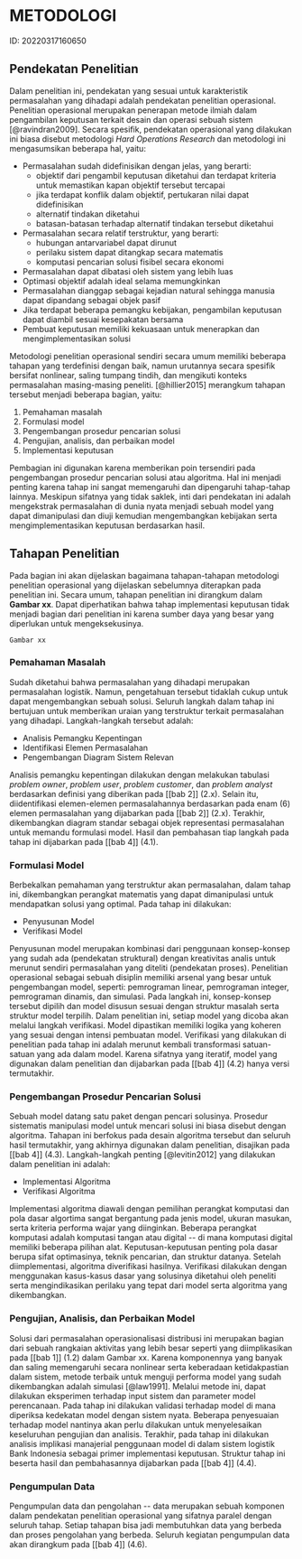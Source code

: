 # METODOLOGI

ID: 20220317160650

## Pendekatan Penelitian

Dalam penelitian ini, pendekatan yang sesuai untuk karakteristik permasalahan yang dihadapi adalah pendekatan penelitian operasional. Penelitian operasional merupakan penerapan metode ilmiah dalam pengambilan keputusan terkait desain dan operasi sebuah sistem [@ravindran2009]. Secara spesifik, pendekatan operasional yang dilakukan ini biasa disebut metodologi *Hard Operations Research* dan metodologi ini mengasumsikan beberapa hal, yaitu:

- Permasalahan sudah didefinisikan dengan jelas, yang berarti:
  - objektif dari pengambil keputusan diketahui dan terdapat kriteria untuk memastikan kapan objektif tersebut tercapai
  - jika terdapat konflik dalam objektif, pertukaran nilai dapat didefinisikan
  - alternatif tindakan diketahui
  - batasan-batasan terhadap alternatif tindakan tersebut diketahui
- Permasalahan secara relatif terstruktur, yang berarti:
  - hubungan antarvariabel dapat dirunut
  - perilaku sistem dapat ditangkap secara matematis
  - komputasi pencarian solusi fisibel secara ekonomi
- Permasalahan dapat dibatasi oleh sistem yang lebih luas
- Optimasi objektif adalah ideal selama memungkinkan
- Permasalahan dianggap sebagai kejadian natural sehingga manusia dapat dipandang sebagai objek pasif
- Jika terdapat beberapa pemangku kebijakan, pengambilan keputusan dapat diambil sesuai kesepakatan bersama
- Pembuat keputusan memiliki kekuasaan untuk menerapkan dan mengimplementasikan solusi

Metodologi penelitian operasional sendiri secara umum memiliki beberapa tahapan yang terdefinisi dengan baik, namun urutannya secara spesifik bersifat nonlinear, saling tumpang tindih, dan mengikuti konteks permasalahan masing-masing peneliti. [@hillier2015] merangkum tahapan tersebut menjadi beberapa bagian, yaitu:

1. Pemahaman masalah
2. Formulasi model
3. Pengembangan prosedur pencarian solusi
4. Pengujian, analisis, dan perbaikan model
5. Implementasi keputusan

Pembagian ini digunakan karena memberikan poin tersendiri pada pengembangan prosedur pencarian solusi atau algoritma. Hal ini menjadi penting karena tahap ini sangat memengaruhi dan dipengaruhi tahap-tahap lainnya. Meskipun sifatnya yang tidak saklek, inti dari pendekatan ini adalah mengekstrak permasalahan di dunia nyata menjadi sebuah model yang dapat dimanipulasi dan diuji kemudian mengembangkan kebijakan serta mengimplementasikan keputusan berdasarkan hasil.

## Tahapan Penelitian

Pada bagian ini akan dijelaskan bagaimana tahapan-tahapan metodologi penelitian operasional yang dijelaskan sebelumnya diterapkan pada penelitian ini. Secara umum, tahapan penelitian ini dirangkum dalam **Gambar xx**. Dapat diperhatikan bahwa tahap implementasi keputusan tidak menjadi bagian dari penelitian ini karena sumber daya yang besar yang diperlukan untuk mengeksekusinya.

`Gambar xx`

### Pemahaman Masalah

Sudah diketahui bahwa permasalahan yang dihadapi merupakan permasalahan logistik. Namun, pengetahuan tersebut tidaklah cukup untuk dapat mengembangkan sebuah solusi. Seluruh langkah dalam tahap ini bertujuan untuk memberikan uraian yang terstruktur terkait permasalahan yang dihadapi. Langkah-langkah tersebut adalah:

- Analisis Pemangku Kepentingan
- Identifikasi Elemen Permasalahan
- Pengembangan Diagram Sistem Relevan

Analisis pemangku kepentingan dilakukan dengan melakukan tabulasi *problem owner*, *problem user*, *problem customer*, dan *problem analyst* berdasarkan definisi yang diberikan pada [[bab 2]] (2.x). Selain itu, diidentifikasi elemen-elemen permasalahannya berdasarkan pada enam (6) elemen permasalahan yang dijabarkan pada [[bab 2]] (2.x). Terakhir, dikembangkan diagram standar sebagai objek representasi permasalahan untuk memandu formulasi model. Hasil dan pembahasan tiap langkah pada tahap ini dijabarkan pada [[bab 4]] (4.1).

### Formulasi Model

Berbekalkan pemahaman yang terstruktur akan permasalahan, dalam tahap ini, dikembangkan perangkat matematis yang dapat dimanipulasi untuk mendapatkan solusi yang optimal. Pada tahap ini dilakukan:

- Penyusunan Model
- Verifikasi Model

Penyusunan model merupakan kombinasi dari penggunaan konsep-konsep yang sudah ada (pendekatan struktural) dengan kreativitas analis untuk merunut sendiri permasalahan yang diteliti (pendekatan proses). Penelitian operasional sebagai sebuah disiplin memiliki arsenal yang besar untuk pengembangan model, seperti: pemrograman linear, pemrograman integer, pemrograman dinamis, dan simulasi. Pada langkah ini, konsep-konsep tersebut dipilih dan model disusun sesuai dengan struktur masalah serta struktur model terpilih.
Dalam penelitian ini, setiap model yang dicoba akan melalui langkah verifikasi. Model dipastikan memiliki logika yang koheren yang sesuai dengan intensi pembuatan model. Verifikasi yang dilakukan di penelitian pada tahap ini adalah merunut kembali transformasi satuan-satuan yang ada dalam model. Karena sifatnya yang iteratif, model yang digunakan dalam penelitian dan dijabarkan pada [[bab 4]] (4.2) hanya versi termutakhir.

### Pengembangan Prosedur Pencarian Solusi

Sebuah model datang satu paket dengan pencari solusinya. Prosedur sistematis manipulasi model untuk mencari solusi ini biasa disebut dengan algoritma. Tahapan ini berfokus pada desain algoritma tersebut dan seluruh hasil termutakhir, yang akhirnya digunakan dalam penelitian, disajikan pada [[bab 4]] (4.3). Langkah-langkah penting [@levitin2012] yang dilakukan dalam penelitian ini adalah:

- Implementasi Algoritma
- Verifikasi Algoritma

Implementasi algoritma diawali dengan pemilihan perangkat komputasi dan pola dasar algortima sangat bergantung pada jenis model, ukuran masukan, serta kriteria performa wajar yang diinginkan. Beberapa perangkat komputasi adalah komputasi tangan atau digital -- di mana komputasi digital memiliki beberapa pilihan alat. Keputusan-keputusan penting pola dasar berupa sifat optimasinya, teknik pencarian, dan struktur datanya.
Setelah diimplementasi, algoritma diverifikasi hasilnya. Verifikasi dilakukan dengan menggunakan kasus-kasus dasar yang solusinya diketahui oleh peneliti serta mengindikasikan perilaku yang tepat dari model serta algoritma yang dikembangkan.

### Pengujian, Analisis, dan Perbaikan Model

Solusi dari permasalahan operasionalisasi distribusi ini merupakan bagian dari sebuah rangkaian aktivitas yang lebih besar seperti yang diimplikasikan pada [[bab 1]] (1.2) dalam Gambar xx. Karena komponennya yang banyak dan saling memengaruhi secara nonlinear serta keberadaan ketidakpastian dalam sistem, metode terbaik untuk menguji performa model yang sudah dikembangkan adalah simulasi [@law1991]. Melalui metode ini, dapat dilakukan eksperimen terhadap input sistem dan parameter model perencanaan. Pada tahap ini dilakukan validasi terhadap model di mana diperiksa kedekatan model dengan sistem nyata. Beberapa penyesuaian terhadap model nantinya akan perlu dilakukan untuk menyelesaikan keseluruhan pengujian dan analisis. Terakhir, pada tahap ini dilakukan analisis implikasi manajerial penggunaan model di dalam sistem logistik Bank Indonesia sebagai primer implementasi keputusan. Struktur tahap ini beserta hasil dan pembahasannya dijabarkan pada [[bab 4]] (4.4).

### Pengumpulan Data

Pengumpulan data dan pengolahan -- data merupakan sebuah komponen dalam pendekatan penelitian operasional yang sifatnya paralel dengan seluruh tahap. Setiap tahapan bisa jadi membutuhkan data yang berbeda dan proses pengolahan yang berbeda. Seluruh kegiatan pengumpulan data akan dirangkum pada [[bab 4]] (4.6).
